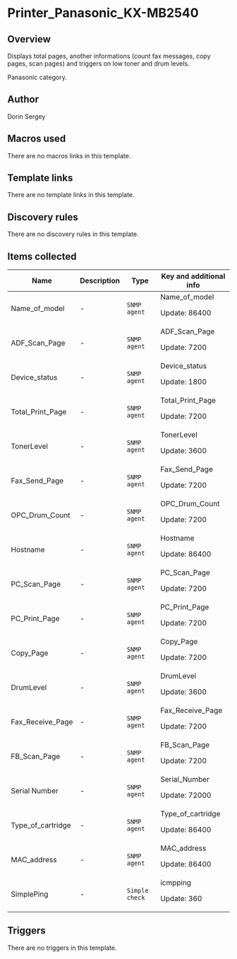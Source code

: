 # Printer_Panasonic_KX-MB2540

## Overview

Displays total pages, another informations (count fax messages, copy pages, scan pages) and triggers on low toner and drum levels.  
  
Panasonic category.



## Author

Dorin Sergey

## Macros used

There are no macros links in this template.

## Template links

There are no template links in this template.

## Discovery rules

There are no discovery rules in this template.

## Items collected

|Name|Description|Type|Key and additional info|
|----|-----------|----|----|
|Name_of_model|<p>-</p>|`SNMP agent`|Name_of_model<p>Update: 86400</p>|
|ADF_Scan_Page|<p>-</p>|`SNMP agent`|ADF_Scan_Page<p>Update: 7200</p>|
|Device_status|<p>-</p>|`SNMP agent`|Device_status<p>Update: 1800</p>|
|Total_Print_Page|<p>-</p>|`SNMP agent`|Total_Print_Page<p>Update: 7200</p>|
|TonerLevel|<p>-</p>|`SNMP agent`|TonerLevel<p>Update: 3600</p>|
|Fax_Send_Page|<p>-</p>|`SNMP agent`|Fax_Send_Page<p>Update: 7200</p>|
|OPC_Drum_Count|<p>-</p>|`SNMP agent`|OPC_Drum_Count<p>Update: 7200</p>|
|Hostname|<p>-</p>|`SNMP agent`|Hostname<p>Update: 86400</p>|
|PC_Scan_Page|<p>-</p>|`SNMP agent`|PC_Scan_Page<p>Update: 7200</p>|
|PC_Print_Page|<p>-</p>|`SNMP agent`|PC_Print_Page<p>Update: 7200</p>|
|Copy_Page|<p>-</p>|`SNMP agent`|Copy_Page<p>Update: 7200</p>|
|DrumLevel|<p>-</p>|`SNMP agent`|DrumLevel<p>Update: 3600</p>|
|Fax_Receive_Page|<p>-</p>|`SNMP agent`|Fax_Receive_Page<p>Update: 7200</p>|
|FB_Scan_Page|<p>-</p>|`SNMP agent`|FB_Scan_Page<p>Update: 7200</p>|
|Serial Number|<p>-</p>|`SNMP agent`|Serial_Number<p>Update: 72000</p>|
|Type_of_cartridge|<p>-</p>|`SNMP agent`|Type_of_cartridge<p>Update: 86400</p>|
|MAC_address|<p>-</p>|`SNMP agent`|MAC_address<p>Update: 86400</p>|
|SimplePing|<p>-</p>|`Simple check`|icmpping<p>Update: 360</p>|


## Triggers

There are no triggers in this template.


